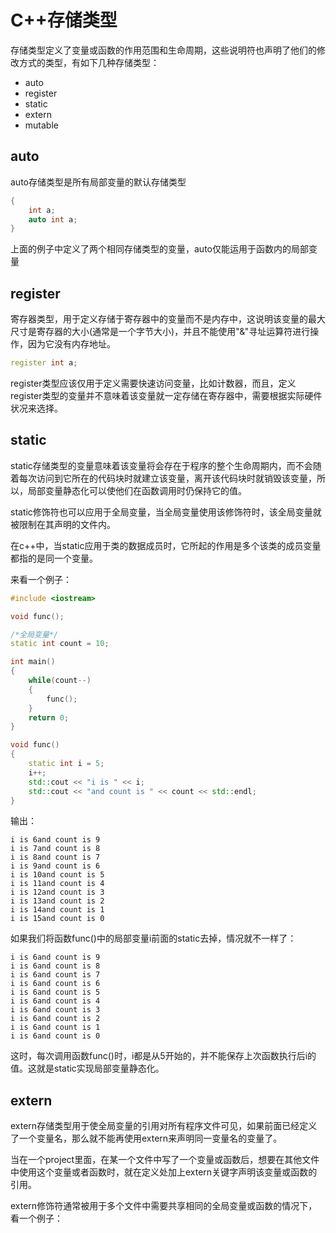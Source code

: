 # C++存储类型    
存储类型定义了变量或函数的作用范围和生命周期，这些说明符也声明了他们的修改方式的类型，有如下几种存储类型：     
* auto   
* register    
* static 
* extern    
* mutable     

## auto     

auto存储类型是所有局部变量的默认存储类型    
```c++
{
    int a;
    auto int a;
}
```    
上面的例子中定义了两个相同存储类型的变量，auto仅能运用于函数内的局部变量    


## register     

寄存器类型，用于定义存储于寄存器中的变量而不是内存中，这说明该变量的最大尺寸是寄存器的大小(通常是一个字节大小)，并且不能使用"&"寻址运算符进行操作，因为它没有内存地址。     


```c++
register int a;
```   

register类型应该仅用于定义需要快速访问变量，比如计数器，而且，定义register类型的变量并不意味着该变量就一定存储在寄存器中，需要根据实际硬件状况来选择。    

## static       

static存储类型的变量意味着该变量将会存在于程序的整个生命周期内，而不会随着每次访问到它所在的代码块时就建立该变量，离开该代码块时就销毁该变量，所以，局部变量静态化可以使他们在函数调用时仍保持它的值。      

static修饰符也可以应用于全局变量，当全局变量使用该修饰符时，该全局变量就被限制在其声明的文件内。    

在c++中，当static应用于类的数据成员时，它所起的作用是多个该类的成员变量都指的是同一个变量。    

来看一个例子：    

```c++
#include <iostream>

void func();

/*全局变量*/
static int count = 10;

int main()
{
	while(count--)
	{
		func();
	}
	return 0;
}

void func()
{
	static int i = 5;
	i++;
	std::cout << "i is " << i;
	std::cout << "and count is " << count << std::endl;
}

```    

输出：    

```
i is 6and count is 9
i is 7and count is 8
i is 8and count is 7
i is 9and count is 6
i is 10and count is 5
i is 11and count is 4
i is 12and count is 3
i is 13and count is 2
i is 14and count is 1
i is 15and count is 0
```     

如果我们将函数func()中的局部变量i前面的static去掉，情况就不一样了：      

```
i is 6and count is 9
i is 6and count is 8
i is 6and count is 7
i is 6and count is 6
i is 6and count is 5
i is 6and count is 4
i is 6and count is 3
i is 6and count is 2
i is 6and count is 1
i is 6and count is 0
```

这时，每次调用函数func()时，i都是从5开始的，并不能保存上次函数执行后i的值。这就是static实现局部变量静态化。    

## extern    

extern存储类型用于使全局变量的引用对所有程序文件可见，如果前面已经定义了一个变量名，那么就不能再使用extern来声明同一变量名的变量了。       

当在一个project里面，在某一个文件中写了一个变量或函数后，想要在其他文件中使用这个变量或者函数时，就在定义处加上extern关键字声明该变量或函数的引用。     

extern修饰符通常被用于多个文件中需要共享相同的全局变量或函数的情况下，看一个例子：     

